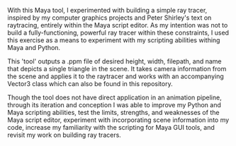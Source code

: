 
With this Maya tool, I experimented with building a simple ray tracer, inspired by my computer graphics projects and Peter Shirley's text on raytracing, entirely within the Maya script editor. As my intention was not to build a fully-functioning, powerful ray tracer within these constraints, I used this exercise as a means to experiment with my scripting abilities withing Maya and Python.

This 'tool' outputs a .ppm file of desired height, width, filepath, and name that depicts a single triangle in the scene. It takes camera information from the scene and applies it to the raytracer and works with an accompanying Vector3 class which can also be found in this repository.

Though the tool does not have direct application in an animation pipeline, through its iteration and conception I was able to improve my Python and Maya scripting abilities, test the limits, strengths, and weaknesses of the Maya script editor, experiment with incorporating scene information into my code, increase my familiarity with the scripting for Maya GUI tools, and revisit my work on building ray tracers.

